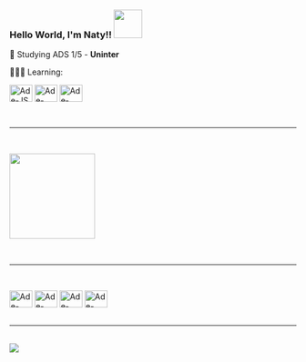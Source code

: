<h3> Hello World, I'm Naty!! <img src="https://media.giphy.com/media/mGcNjsfWAjY5AEZNw6/giphy.gif" width="50"></h3>

 <p>📕 Studying ADS 1/5 - <strong>Uninter</strong></p>
 <p>👩🏻‍💻 Learning:</p>

  <div>
   <img align="center" alt="Ade-JS" height="30" width="40" src="https://cdn.jsdelivr.net/gh/devicons/devicon/icons/javascript/javascript-original.svg"> 
   <img align="center" alt="Ade-Python" height="30" width="40" src="https://cdn.jsdelivr.net/gh/devicons/devicon@latest/icons/python/python-original.svg" />
   <img align="center" alt="Ade-Pycharm" height="30" width="40" src="https://cdn.jsdelivr.net/gh/devicons/devicon@latest/icons/pycharm/pycharm-original.svg" />    
  </div>            

<br><hr><br>

 <img align="center" height="150em" src="https://github-readme-stats.vercel.app/api/top-langs/?username=natyz1&layout=compact&langs_count=7&theme=Dark"/>

<br><hr><br>
<div>
 <img align="center" alt="Ade-VSCode" height="30" width="40" src="https://cdn.jsdelivr.net/gh/devicons/devicon/icons/vscode/vscode-original.svg">
 <img align="center" alt="Ade-HTML5" height="30" width="40" src="https://cdn.jsdelivr.net/gh/devicons/devicon/icons/html5/html5-original.svg">
 <img align="center" alt="Ade-CSS3" height="30" width="40" src="https://cdn.jsdelivr.net/gh/devicons/devicon/icons/css3/css3-original.svg">
 <img align="center" alt="Ade-GITHUB" height="30" width="40" src="https://cdn.jsdelivr.net/gh/devicons/devicon/icons/github/github-original.svg">
</div>
<br><hr><br>
<a href="www.linkedin.com/in/natália-do-nascimento-781725268" target="_blank"><img src="https://img.shields.io/badge/-LinkedIn-%230077B5?style=for-the-        badge&logo=linkedin&logoColor=white" target="_blank">
</a> 
